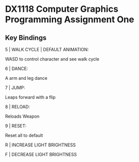 # DX1118 Computer Graphics Programming Assignment One

## Key Bindings
5 | WALK CYCLE | DEFAULT ANIMATION:

WASD to control character and see walk cycle


6 | DANCE:

A arm and leg dance

7 | JUMP:

Leaps forward with a flip

8 | RELOAD:

Reloads Weapon

9 | RESET:

Reset all to default

R | INCREASE LIGHT BRIGHTNESS

F | DECREASE LIGHT BRIGHTNESS